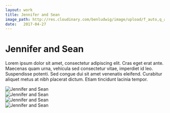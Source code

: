 ```yaml
---
layout: work
title: Jennifer and Sean
image_path: http://res.cloudinary.com/benludwig/image/upload/f_auto,q_auto/v1500154407/js-1_far99p.jpg
date:   2017-04-27
---
```

<div class="grid-container">
<div class="grid">
<div class="grid-sizer"></div>
<div class="grid-item">
  <div class="copy-block revealblock">
    <h1>Jennifer and Sean</h1>
    <p>Lorem ipsum dolor sit amet, consectetur adipiscing elit. Cras eget erat ante. Maecenas quam urna, vehicula sed consectetur vitae, imperdiet id leo. Suspendisse potenti. Sed congue dui sit amet venenatis eleifend. Curabitur aliquet metus at nibh placerat dictum. Etiam tincidunt lacinia tempor.</p>
  </div>
</div>
<div class="grid-item">
<img src="http://res.cloudinary.com/benludwig/image/upload/f_auto,q_auto/v1500154407/js-1_far99p.jpg" class="revealblock" alt="Jennifer and Sean">
</div>
<div class="grid-item">
<img src="http://res.cloudinary.com/benludwig/image/upload/f_auto,q_auto/v1500154402/js-2_qxfdxc.jpg" class="revealblock" alt="Jennifer and Sean">
</div>
<div class="grid-item">
<img src="http://res.cloudinary.com/benludwig/image/upload/f_auto,q_auto/v1500154406/js-4_gevpkv.jpg" class="revealblock" alt="Jennifer and Sean">
</div>
<div class="grid-item">
<img src="http://res.cloudinary.com/benludwig/image/upload/f_auto,q_auto/v1500154406/js-3_gwlnrc.jpg" class="revealblock" alt="Jennifer and Sean">
</div>
</div>
</div>
